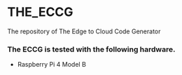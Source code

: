 # THE_ECCG
The repository of The Edge to Cloud Code Generator

### The ECCG is tested with the following hardware.

- Raspberry Pi 4 Model B
